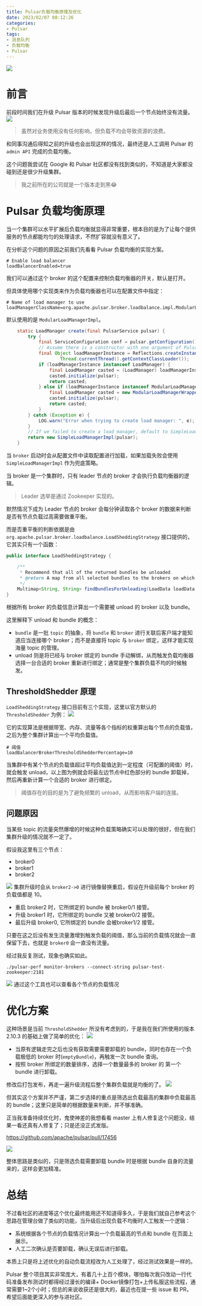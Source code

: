 ```yaml
---
title: Pulsar负载均衡原理及优化
date: 2023/02/07 08:12:26 
categories: 
- Pulsar
tags: 
- 消息队列
- 负载均衡
- Pulsar
---
```


![](https://s2.loli.net/2023/02/04/d4NqxaoulEXnr5s.png)

# 前言

前段时间我们在升级 Pulsar 版本的时候发现升级后最后一个节点始终没有流量。
![](https://s2.loli.net/2023/02/07/ZwQ7sfVhuzb4tyv.jpg)

> 虽然对业务使用没有任何影响，但负载不均会导致资源的浪费。


和同事沟通后得知之前的升级也会出现这样的情况，最终还是人工调用 Pulsar 的 `admin API` 完成的负载均衡。

这个问题我尝试在 Google 和 Pulsar 社区都没有找到类似的，不知道是大家都没碰到还是很少升级集群。

> 我之前所在的公司就是一个版本走到黑😂

<!--more-->

# Pulsar 负载均衡原理

当一个集群可以水平扩展后负载均衡就显得非常重要，根本目的是为了让每个提供服务的节点都能均匀的处理请求，不然扩容就没有意义了。

在分析这个问题的原因之前我们先看看 Pulsar 负载均衡的实现方案。

```
# Enable load balancer
loadBalancerEnabled=true
```

我们可以通过这个 broker 的这个配置来控制负载均衡器的开关，默认是打开。

但具体使用哪个实现类来作为负载均衡器也可以在配置文件中指定：
```
# Name of load manager to use
loadManagerClassName=org.apache.pulsar.broker.loadbalance.impl.ModularLoadManagerImpl
```
默认使用的是 `ModularLoadManagerImpl`。

```java
    static LoadManager create(final PulsarService pulsar) {
        try {
            final ServiceConfiguration conf = pulsar.getConfiguration();
            // Assume there is a constructor with one argument of PulsarService.
            final Object loadManagerInstance = Reflections.createInstance(conf.getLoadManagerClassName(),
                    Thread.currentThread().getContextClassLoader());
            if (loadManagerInstance instanceof LoadManager) {
                final LoadManager casted = (LoadManager) loadManagerInstance;
                casted.initialize(pulsar);
                return casted;
            } else if (loadManagerInstance instanceof ModularLoadManager) {
                final LoadManager casted = new ModularLoadManagerWrapper((ModularLoadManager) loadManagerInstance);
                casted.initialize(pulsar);
                return casted;
            }
        } catch (Exception e) {
            LOG.warn("Error when trying to create load manager: ", e);
        }
        // If we failed to create a load manager, default to SimpleLoadManagerImpl.
        return new SimpleLoadManagerImpl(pulsar);
    }
```

当 `broker` 启动时会从配置文件中读取配置进行加载，如果加载失败会使用 `SimpleLoadManagerImpl` 作为兜底策略。

当 broker 是一个集群时，只有 leader 节点的 broker 才会执行负载均衡器的逻辑。

> Leader 选举是通过 Zookeeper 实现的。

默然情况下成为 Leader 节点的 broker 会每分钟读取各个 broker 的数据来判断是否有节点负载过高需要做重平衡。

而是否重平衡的判断依据是由 `org.apache.pulsar.broker.loadbalance.LoadSheddingStrategy` 接口提供的，它其实只有一个函数：

```java
public interface LoadSheddingStrategy {

    /**
     * Recommend that all of the returned bundles be unloaded.
     * @return A map from all selected bundles to the brokers on which they reside.
     */
    Multimap<String, String> findBundlesForUnloading(LoadData loadData, ServiceConfiguration conf);
}
```
根据所有 broker 的负载信息计算出一个需要被 unload 的 broker 以及 bundle。

这里解释下 unload 和 bundle 的概念：

- `bundle` 是一批 `topic` 的抽象，将 `bundle` 和 `broker` 进行关联后客户端才能知道应当连接哪个 broker；而不是直接将 topic 与 `broker` 绑定，这样才能实现海量 topic 的管理。
- unload 则是将已经与 broker 绑定的 bundle 手动解绑，从而触发负载均衡器选择一台合适的 broker 重新进行绑定；通常是整个集群负载不均的时候触发。

## ThresholdShedder 原理
`LoadSheddingStrategy` 接口目前有三个实现，这里以官方默认的 `ThresholdShedder` 为例：
![](https://s2.loli.net/2023/02/07/9xqNPs31RtHOC2u.jpg)

它的实现算法是根据带宽、内存、流量等各个指标的权重算出每个节点的负载值，之后为整个集群计算出一个平均负载值。

```
# 阈值
loadBalancerBrokerThresholdShedderPercentage=10
```
当集群中有某个节点的负载值超过平均负载值达到一定程度（可配置的阈值）时，就会触发 unload，以上图为例就会将最左边节点中红色部分的 bundle 卸载掉，然后再重新计算一个合适的 broker 进行绑定。

> 阈值存在的目的是为了避免频繁的 unload，从而影响客户端的连接。

## 问题原因

当某些 topic 的流量突然爆增的时候这种负载策略确实可以处理的很好，但在我们集群升级的情况就不一定了。

假设我这里有三个节点：
- broker0
- broker1
- broker2

![](https://s2.loli.net/2023/02/07/9fpusPqY8BmkGdl.png)
集群升级时会从 `broker2->0` 进行镜像替换重启，假设在升级前每个 broker 的负载值都是 10。

- 重启 broker2 时，它所绑定的 bundle 被 broker0/1 接管。
- 升级 broker1 时，它所绑定的 bundle 又被 broker0/2 接管。
- 最后升级 broker0, 它所绑定的 bundle 会被broker1/2 接管。

只要在这之后没有发生流量激增到触发负载的阈值，那么当前的负载情况就会一直保留下去，也就是 `broker0` 会一直没有流量。

经过我反复测试，现象也确实如此。

```shell
./pulsar-perf monitor-brokers --connect-string pulsar-test-zookeeper:2181
```
![](https://s2.loli.net/2023/02/07/nDaOlsMprJ1hCwg.png)
通过这个工具也可以查看各个节点的负载情况

# 优化方案
这种场景是当前 `ThresholdShedder` 所没有考虑到的，于是我在我们所使用的版本 2.10.3 的基础上做了简单的优化：
![](https://s2.loli.net/2023/02/07/iRkm2FaBz4wtbG6.png)

- 当原有逻辑走完之后也没有获取需要需要卸载的 bundle，同时也存在一个负载极低的 broker 时(`emptyBundle`)，再触发一次 bundle 查询。
- 按照 broker 所绑定的数量排序，选择一个数量最多的 broker 的 第一个 bundle 进行卸载。

修改后打包发布，再走一遍升级流程后整个集群负载就是均衡的了。
![](https://s2.loli.net/2023/02/07/oCYzJBj7xavkLub.jpg)

但其实这个方案并不严谨，第二步选择的重点是筛选出负载最高的集群中负载最高的 bundle；这里只是简单的根据数量来判断，并不够准确。

正当我准备持续优化时，鬼使神差的我想看看 master 上有人修复这个问题没，结果一看还真有人修复了；只是还没正式发版。

https://github.com/apache/pulsar/pull/17456

![](https://s2.loli.net/2023/02/07/7TKxPv8BfblngRc.png)

整体思路是类似的，只是筛选负载需要卸载 bundle 时是根据 bundle 自身的流量来的，这样会更加精准。


# 总结

不过看社区的进度等这个优化最终能用还不知道得多久，于是我们就自己参考这个思路在管理台做了类似的功能，当升级后出现负载不均衡时人工触发一个逻辑：
- 系统根据各个节点的负载情况计算出一个负载最高的节点和 bundle 在页面上展示。
- 人工二次确认是否要卸载，确认无误后进行卸载。

本质上只是将上述优化的自动负载流程改为人工处理了，经过测试效果是一样的。

Pulsar 整个项目其实非常庞大，有着几十上百个模块，哪怕每次我只改动一行代码准备发布测试时都得经过漫长的编译+ Docker镜像打包+上传私服这些流程，通常需要1~2个小时；但总的来说收获还是很大的，最近也在提一些 issue 和 PR，希望后面能更深入的参与进社区。


